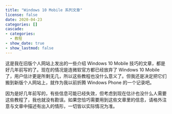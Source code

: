 ```yaml
---
title: "Windows 10 Mobile 系列文章"
license: false
date: 2020-04-23
categories: []
cascade:
- categories:
  - 教程
- show_date: true
- show_lastmod: false
---
```


这是我在旧版个人网站上发出的一些介绍 Windows 10 Mobile 技巧的文章，都是好几年前写的了。现在的情况是连微软官方都已经放弃了 Windows 10 Mobile 了，用户估计更是所剩无几，所以这些教程也没什么意义了。但我还是决定把它们搬到新版个人网站上，就作为我以前折腾 Windows Phone 的一个记录吧。

因为是好几年前写的，有些信息可能已经失效，但考虑到现在估计也没什么人需要这些教程了，我也就没有勘误。如果您恰巧需要用到这些文章里的信息，请格外注意与文章中描述有出入的情形，一切皆以实际情况为准。
